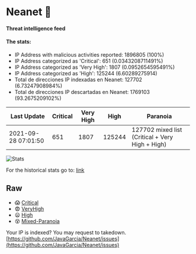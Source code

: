# Neanet :hocho:
#### Threat intelligence feed
#### The stats:

- IP Address with malicious activities reported: 1896805 (100%)
- IP Address categorized as 'Critical':  651 (0.0343208711491%)
- IP Address categorized as 'Very High':  1807 (0.0952654595491%)
- IP Address categorized as 'High':  125244 (6.60289275914)
- Total de direcciones IP indexadas en Neanet:  127702 (6.73247908984%)
- Total de direcciones IP descartadas en Neanet:  1769103 (93.2675209102%)

| Last Update | Critical | Very High | High | Paranoia |
| --- | --- | --- | --- | --- |
| 2021-09-28 07:01:50 | 651 | 1807 | 125244 | 127702 mixed list (Critical + Very High + High)|

![Stats](https://docs.google.com/spreadsheets/d/e/2PACX-1vSnaNMIXVabIpDJjufMlzH7poXnshF3mgd8Is1g9ytUEzVsP5my4Trn8f-xkoLLQ38xpL3HtmUexLo6/pubchart?oid=501124687&format=image)

For the historical stats go to: [link](/stats.csv)
## Raw
- :scream: [Critical](https://raw.githubusercontent.com/JavaGarcia/Neanet/master/blacklists/neanet_critical.txt)
- :fearful: [VeryHigh](https://raw.githubusercontent.com/JavaGarcia/Neanet/master/blacklists/neanet_veryHigh.txtt)
- :frowning: [High](https://raw.githubusercontent.com/JavaGarcia/Neanet/master/blacklists/neanet_high.txt)
- :dizzy_face: [Mixed-Paranoia](https://raw.githubusercontent.com/JavaGarcia/Neanet/master/blacklists/neanet_all.txt)


Your IP is indexed? You may request to takedown. [https://github.com/JavaGarcia/Neanet/issues](https://github.com/JavaGarcia/Neanet/issues)
























































































































































































































































































































































































































































































































































































































































































































































































































































































































































































































































































































































































































































































































































































































































































































































































































































































































































































































































































































































































































































































































































































































































































































































































































































































































































































































































































































































































































































































































































































































































































































































































































































































































































































































































































































































































































































































































































































































































































































































































































































































































































































































































































































































































































































































































































































































































































































































































































































































































































































































































































































































































































































































































































































































































































































































































































































































































































































































































































































































































































































































































































































































































































































































































































































































































































































































































































































































































































































































































































































































































































































































































































































































































































































































































































































































































































































































































































































































































































































































































































































































































































































































































































































































































































































































































































































































































































































































































































































































































































































































































































































































































































































































